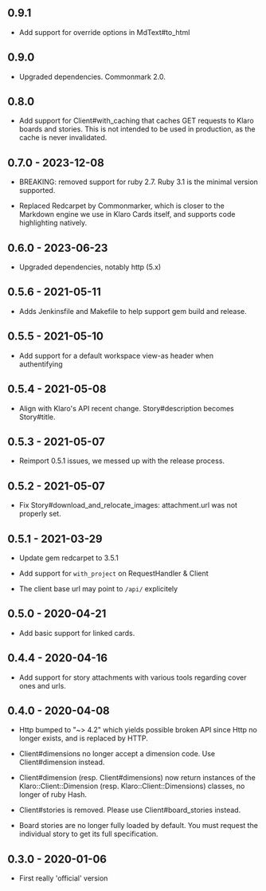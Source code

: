 ## 0.9.1

* Add support for override options in MdText#to_html

## 0.9.0

* Upgraded dependencies. Commonmark  2.0.

## 0.8.0

* Add support for Client#with_caching that caches GET requests
  to Klaro boards and stories. This is not intended to be used
  in production, as the cache is never invalidated.

## 0.7.0 - 2023-12-08

* BREAKING: removed support for ruby 2.7. Ruby 3.1 is the minimal
  version supported.

* Replaced Redcarpet by Commonmarker, which is closer to the Markdown
  engine we use in Klaro Cards itself, and supports code highlighting
  natively.

## 0.6.0 - 2023-06-23

* Upgraded dependencies, notably http (5.x)

## 0.5.6 - 2021-05-11

* Adds Jenkinsfile and Makefile to help support gem build and release.

## 0.5.5 - 2021-05-10

* Add support for a default workspace view-as header when authentifying

## 0.5.4 - 2021-05-08

* Align with Klaro's API recent change. Story#description becomes Story#title.

## 0.5.3 - 2021-05-07

* Reimport 0.5.1 issues, we messed up with the release process.

## 0.5.2 - 2021-05-07

* Fix Story#download_and_relocate_images: attachment.url was not properly set.

## 0.5.1 - 2021-03-29

* Update gem redcarpet to 3.5.1

* Add support for `with_project` on RequestHandler & Client

* The client base url may point to `/api/` explicitely

## 0.5.0 - 2020-04-21

* Add basic support for linked cards.

## 0.4.4 - 2020-04-16

* Add support for story attachments with various tools regarding cover ones
  and urls.

## 0.4.0 - 2020-04-08

* Http bumped to "~> 4.2" which yields possible broken API since Http no longer
  exists, and is replaced by HTTP.

* Client#dimensions no longer accept a dimension code. Use Client#dimension
  instead.

* Client#dimension (resp. Client#dimensions) now return instances of the
  Klaro::Client::Dimension (resp. Klaro::Client::Dimensions) classes, no
  longer of ruby Hash.

* Client#stories is removed. Please use Client#board_stories instead.

* Board stories are no longer fully loaded by default. You must request the
  individual story to get its full specification.

## 0.3.0 - 2020-01-06

* First really 'official' version
